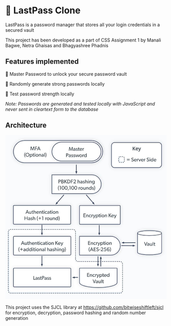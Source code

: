 # :closed_lock_with_key: LastPass Clone
LastPass is a password manager that stores all your login credentials in a secured vault

This project has been developed as a part of CSS Assignment 1 by Manali Bagwe, Netra Ghaisas and Bhagyashree Phadnis

## Features implemented
:key: Master Password to unlock your secure password vault

:arrows_counterclockwise: Randomly generate strong passwords locally

:muscle: Test password strength locally

_Note: Passwords are generated and tested locally with JavaScript and never sent in cleartext form to the database_

## Architecture
![lastpass architecture](images/architecture.JPG)


This project uses the SJCL library at https://github.com/bitwiseshiftleft/sjcl for encryption, decryption, password hashing and random number generation
